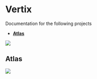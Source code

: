 # Vertix

Documentation for the following projects

- [**Atlas**](https://atlas.vertix.tech)

[![](https://d22f1kls6ex9ii.cloudfront.net/doc/doc1.png)](https://doc.vertix.tech)

## Atlas

[![](https://d22f1kls6ex9ii.cloudfront.net/doc/atlas-home-v1.png)](https://atlas.vertix.tech)

